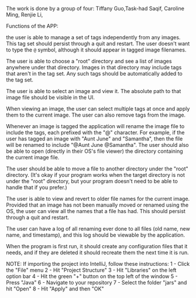 
The work is done by a group of four: 
Tiffany Guo,Task-had Saqif, Caroline Ming, Renjie Li, 


Functions of the APP:

the user is able to manage a set of tags independently from any
images. This tag set should persist through a quit and restart. The user
doesn't want to type the `@` symbol, although it should appear in tagged image
filenames.

The user is able to choose a "root" directory and see a list of images
anywhere under that directory. Images in that directory may include tags that
aren't in the tag set. Any such tags should be automatically added to the tag
set.

The user is able to select an image and view it. The absolute path to
that image file should be visible in the UI.

When viewing an image, the user can select multiple tags at once and apply them to the current image. The user can also remove tags from the image.

Whenever an image is tagged the application will rename the image file to
include the tags, each prefixed with the "@" character. For example, if the
user has tagged an image with "Aunt June" and "Samantha", then the file will be
renamed to include "@Aunt June @Samantha". The user should also be able to open (directly in their OS's file viewer) the directory containing the current image file.

The user should be able to move a file to another directory under the "root" directory. (It's okay if your program works when the target directory is not under the "root" directory, but your program doesn't need to be able to handle that if you prefer.)

The user is able to view and revert to older file names for the current image. Provided that an image has not been manually moved or renamed using the OS, the user can view all the names that a file has had. This should persist through a quit and restart.

The user can have a log of all renaming ever done to all files (old name, new name, and timestamp), and this log should be viewable by the application.

When the program is first run, it should create any configuration files that it
needs, and if they are deleted it should recreate them the next time it is run.




NOTE: If importing the project into IntelliJ, follow these instructions:
1 - Click the "File" menu
2 - Hit "Project Structure"
3 - Hit "Libraries" on the left option bar 
4 - Hit the green "+" button on the top left of the window
5 - Press "Java" 
6 - Navigate to your repository 
7 - Select the folder "jars" and hit "Open"
8 - Hit "Apply" and then "OK"



